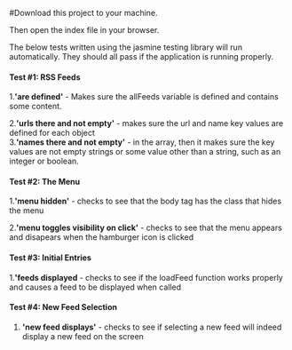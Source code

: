  #Download this project to your machine.

 Then open the index file in your browser. 

 The below tests written using the jasmine testing library
 will run automatically. They should all pass if the application
 is running properly.

 <h4>Test #1: RSS Feeds</h4>

 1.<strong>'are defined'</strong> - Makes sure the allFeeds variable is defined and contains some content.

 2.<strong>'urls there and not empty'</strong> -  makes sure the url and name key values are defined for each object<br>
 3.<strong>'names there and not empty'</strong> -  in the array, then it makes sure the key values are not empty strings or
         						                  some value other than a string, such as an integer or boolean.


 <h4>Test #2: The Menu</h4>

 1.<strong>'menu hidden'</strong> - checks to see that the body tag has the class that hides the menu

 2.<strong>'menu toggles visibility on click'</strong> - checks to see that the menu appears and disapears 
                                        when the hamburger icon is clicked

 <h4>Test #3: Initial Entries</h4>

 1.<strong>'feeds displayed</strong> - checks to see if the loadFeed function works properly and causes a feed to be displayed when                         called

 <h4>Test #4: New Feed Selection</h4>

 1. <strong>'new feed displays'</strong> - checks to see if selecting a new feed will indeed display a new feed on the screen

